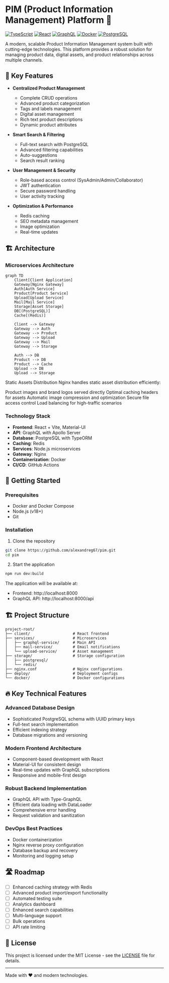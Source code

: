 # PIM (Product Information Management) Platform 🚀

[![TypeScript](https://img.shields.io/badge/TypeScript-007ACC?style=for-the-badge&logo=typescript&logoColor=white)](https://www.typescriptlang.org/)
[![React](https://img.shields.io/badge/React-20232A?style=for-the-badge&logo=react&logoColor=61DAFB)](https://reactjs.org/)
[![GraphQL](https://img.shields.io/badge/GraphQL-E10098?style=for-the-badge&logo=graphql&logoColor=white)](https://graphql.org/)
[![Docker](https://img.shields.io/badge/Docker-2CA5E0?style=for-the-badge&logo=docker&logoColor=white)](https://www.docker.com/)
[![PostgreSQL](https://img.shields.io/badge/PostgreSQL-316192?style=for-the-badge&logo=postgresql&logoColor=white)](https://www.postgresql.org/)

A modern, scalable Product Information Management system built with cutting-edge technologies. This platform provides a robust solution for managing product data, digital assets, and product relationships across multiple channels.

## 🌟 Key Features

- **Centralized Product Management**
  - Complete CRUD operations
  - Advanced product categorization
  - Tags and labels management
  - Digital asset management
  - Rich text product descriptions
  - Dynamic product attributes

- **Smart Search & Filtering**
  - Full-text search with PostgreSQL
  - Advanced filtering capabilities
  - Auto-suggestions
  - Search result ranking

- **User Management & Security**
  - Role-based access control (SysAdmin/Admin/Collaborator)
  - JWT authentication
  - Secure password handling
  - User activity tracking

- **Optimization & Performance**
  - Redis caching
  - SEO metadata management
  - Image optimization
  - Real-time updates

## 🏗️ Architecture

### Microservices Architecture
```mermaid
graph TD
    Client[Client Application]
    Gateway[Nginx Gateway]
    Auth[Auth Service]
    Product[Product Service]
    Upload[Upload Service]
    Mail[Mail Service]
    Storage[Asset Storage]
    DB[(PostgreSQL)]
    Cache[(Redis)]

    Client --> Gateway
    Gateway --> Auth
    Gateway --> Product
    Gateway --> Upload
    Gateway --> Mail
    Gateway --> Storage
    
    Auth --> DB
    Product --> DB
    Product --> Cache
    Upload --> DB
    Upload --> Storage
```
Static Assets Distribution
Nginx handles static asset distribution efficiently:

Product images and brand logos served directly
Optimal caching headers for assets
Automatic image compression and optimization
Secure file access control
Load balancing for high-traffic scenarios

### Technology Stack
- **Frontend**: React + Vite, Material-UI
- **API**: GraphQL with Apollo Server
- **Database**: PostgreSQL with TypeORM
- **Caching**: Redis
- **Services**: Node.js microservices
- **Gateway**: Nginx
- **Containerization**: Docker
- **CI/CD**: GitHub Actions

## 🚀 Getting Started

### Prerequisites
- Docker and Docker Compose
- Node.js (v18+)
- Git

### Installation

1. Clone the repository
```bash
git clone https://github.com/alexandreg67/pim.git
cd pim
```
2. Start the application
```bash
npm run dev:build
```

The application will be available at:
- Frontend: http://localhost:8000
- GraphQL API: http://localhost:8000/api

## 🏗️ Project Structure

```
project-root/
├── client/                   # React frontend
├── services/                 # Microservices
│   ├── graphql-service/      # Main API
│   ├── mail-service/         # Email notifications
│   └── upload-service/       # Asset management
├── storage/                  # Storage configuration
│   ├── postgresql/          
│   └── redis/
├── nginx.conf                # Nginx configurations
├── deploy/                   # Deployment configs
└── docker/                   # Docker configurations
```

## 🔥 Key Technical Features

### Advanced Database Design
- Sophisticated PostgreSQL schema with UUID primary keys
- Full-text search implementation
- Efficient indexing strategy
- Database migrations and versioning

### Modern Frontend Architecture
- Component-based development with React
- Material-UI for consistent design
- Real-time updates with GraphQL subscriptions
- Responsive and mobile-first design

### Robust Backend Implementation
- GraphQL API with Type-GraphQL
- Efficient data loading with DataLoader
- Comprehensive error handling
- Request validation and sanitization

### DevOps Best Practices
- Docker containerization
- Nginx reverse proxy configuration
- Database backup and recovery
- Monitoring and logging setup

## 🛣️ Roadmap

- [ ] Enhanced caching strategy with Redis
- [ ] Advanced product import/export functionality
- [ ] Automated testing suite
- [ ] Analytics dashboard
- [ ] Enhanced search capabilities
- [ ] Multi-language support
- [ ] Bulk operations
- [ ] API rate limiting

## 📝 License

This project is licensed under the MIT License - see the [LICENSE](LICENSE) file for details.


---

Made with ❤️ and modern technologies.
